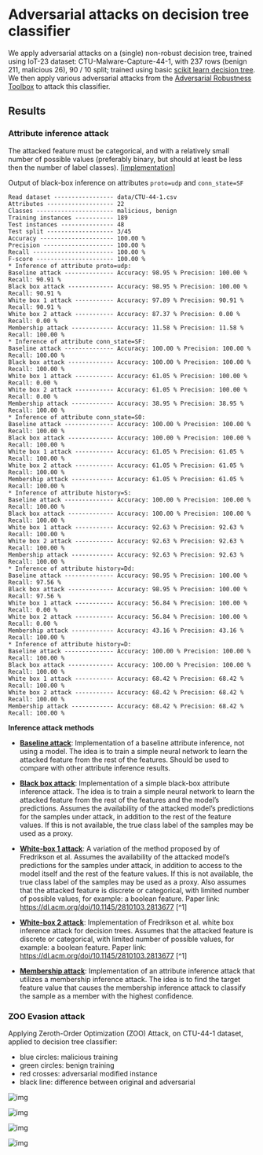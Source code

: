 # Adversarial attacks on decision tree classifier

We apply adversarial attacks on a (single) non-robust decision tree, trained using IoT-23 dataset:
CTU-Malware-Capture-44-1, with 237 rows (benign 211, malicious 26), 90 / 10 split; trained using basic
[scikit learn decision tree][1]. We then apply various adversarial attacks from the [Adversarial Robustness Toolbox][2]
to attack this classifier.

## Results

### Attribute inference attack

The attacked feature must be categorical, and with a relatively small number of possible values (preferably binary, but
should at least be less then the number of label classes). 
[[implementation]](https://github.com/iotcad/module-2/blob/bc906db0fda265ea4928f9d0899b3e00bb17a928/src/attack_inf.py)

Output of black-box inference on attributes `proto=udp` and `conn_state=SF`

```text
Read dataset ----------------- data/CTU-44-1.csv
Attributes ------------------- 22
Classes ---------------------- malicious, benign
Training instances ----------- 189
Test instances --------------- 48
Test split ------------------- 3/45
Accuracy --------------------- 100.00 %
Precision -------------------- 100.00 %
Recall ----------------------- 100.00 %
F-score ---------------------- 100.00 %
* Inference of attribute proto=udp:
Baseline attack -------------- Accuracy: 98.95 % Precision: 100.00 % Recall: 90.91 %
Black box attack ------------- Accuracy: 98.95 % Precision: 100.00 % Recall: 90.91 %
White box 1 attack ----------- Accuracy: 97.89 % Precision: 90.91 % Recall: 90.91 %
White box 2 attack ----------- Accuracy: 87.37 % Precision: 0.00 % Recall: 0.00 %
Membership attack ------------ Accuracy: 11.58 % Precision: 11.58 % Recall: 100.00 %
* Inference of attribute conn_state=SF:
Baseline attack -------------- Accuracy: 100.00 % Precision: 100.00 % Recall: 100.00 %
Black box attack ------------- Accuracy: 100.00 % Precision: 100.00 % Recall: 100.00 %
White box 1 attack ----------- Accuracy: 61.05 % Precision: 100.00 % Recall: 0.00 %
White box 2 attack ----------- Accuracy: 61.05 % Precision: 100.00 % Recall: 0.00 %
Membership attack ------------ Accuracy: 38.95 % Precision: 38.95 % Recall: 100.00 %
* Inference of attribute conn_state=S0:
Baseline attack -------------- Accuracy: 100.00 % Precision: 100.00 % Recall: 100.00 %
Black box attack ------------- Accuracy: 100.00 % Precision: 100.00 % Recall: 100.00 %
White box 1 attack ----------- Accuracy: 61.05 % Precision: 61.05 % Recall: 100.00 %
White box 2 attack ----------- Accuracy: 61.05 % Precision: 61.05 % Recall: 100.00 %
Membership attack ------------ Accuracy: 61.05 % Precision: 61.05 % Recall: 100.00 %
* Inference of attribute history=S:
Baseline attack -------------- Accuracy: 100.00 % Precision: 100.00 % Recall: 100.00 %
Black box attack ------------- Accuracy: 100.00 % Precision: 100.00 % Recall: 100.00 %
White box 1 attack ----------- Accuracy: 92.63 % Precision: 92.63 % Recall: 100.00 %
White box 2 attack ----------- Accuracy: 92.63 % Precision: 92.63 % Recall: 100.00 %
Membership attack ------------ Accuracy: 92.63 % Precision: 92.63 % Recall: 100.00 %
* Inference of attribute history=Dd:
Baseline attack -------------- Accuracy: 98.95 % Precision: 100.00 % Recall: 97.56 %
Black box attack ------------- Accuracy: 98.95 % Precision: 100.00 % Recall: 97.56 %
White box 1 attack ----------- Accuracy: 56.84 % Precision: 100.00 % Recall: 0.00 %
White box 2 attack ----------- Accuracy: 56.84 % Precision: 100.00 % Recall: 0.00 %
Membership attack ------------ Accuracy: 43.16 % Precision: 43.16 % Recall: 100.00 %
* Inference of attribute history=D:
Baseline attack -------------- Accuracy: 100.00 % Precision: 100.00 % Recall: 100.00 %
Black box attack ------------- Accuracy: 100.00 % Precision: 100.00 % Recall: 100.00 %
White box 1 attack ----------- Accuracy: 68.42 % Precision: 68.42 % Recall: 100.00 %
White box 2 attack ----------- Accuracy: 68.42 % Precision: 68.42 % Recall: 100.00 %
Membership attack ------------ Accuracy: 68.42 % Precision: 68.42 % Recall: 100.00 %
```

**Inference attack methods**

- [**Baseline attack**][BL]: Implementation of a baseline attribute inference, not using a model. The idea is to 
    train a simple neural network to learn the attacked feature from the rest of the features. Should be used to 
    compare with other attribute inference results. 

- [**Black box attack**][BB]: Implementation of a simple black-box attribute inference attack. The idea is to train 
    a simple neural network to learn the attacked feature from the rest of the features and the model’s predictions. 
    Assumes the availability of the attacked model’s predictions for the samples under attack, in addition to the rest 
    of the feature values. If this is not available, the true class label of the samples may be used as a proxy. 

- [**White-box 1 attack**][W1]: A variation of the method proposed by of Fredrikson et al. Assumes the availability of 
    the attacked model’s predictions for the samples under attack, in addition to access to the model itself and the 
    rest of the feature values. If this is not available, the true class label of the samples may be used as a proxy. 
    Also assumes that the attacked feature is discrete or categorical, with limited number of possible values, for 
    example: a boolean feature. Paper link: <https://dl.acm.org/doi/10.1145/2810103.2813677> [^1]

- [**White-box 2 attack**][W2]: Implementation of Fredrikson et al. white box inference attack for decision trees. 
    Assumes that the attacked feature is discrete or categorical, with limited number of possible values, for 
    example: a boolean feature. Paper link: <https://dl.acm.org/doi/10.1145/2810103.2813677> [^1]
     
- [**Membership attack**][MS]: Implementation of an attribute inference attack that utilizes a membership inference 
    attack. The idea is to find the target feature value that causes the membership inference attack to classify the 
    sample as a member with the highest confidence.


### ZOO Evasion attack

Applying Zeroth-Order Optimization (ZOO) Attack, on CTU-44-1 dataset, applied to decision tree classifier:

- blue circles: malicious training 
- green circles: benign training 
- red crosses: adversarial modified instance
- black line: difference between original and adversarial

 
![img](non_robust_1.png) 
 
![img](non_robust_2.png) 
  
![img](non_robust_3.png) 
 
![img](non_robust_4.png)

  
<!-- references -->
  
[1]: https://scikit-learn.org/stable/modules/tree.html  
[2]: https://adversarial-robustness-toolbox.readthedocs.io/en/latest/

[BL]: https://adversarial-robustness-toolbox.readthedocs.io/en/latest/modules/attacks/inference/attribute_inference.html#attribute-inference-baseline
[BB]: https://adversarial-robustness-toolbox.readthedocs.io/en/latest/modules/attacks/inference/attribute_inference.html#attribute-inference-black-box
[W1]: https://adversarial-robustness-toolbox.readthedocs.io/en/latest/modules/attacks/inference/attribute_inference.html#attribute-inference-white-box-decision-tree
[W2]: https://adversarial-robustness-toolbox.readthedocs.io/en/latest/modules/attacks/inference/attribute_inference.html#attribute-inference-white-box-lifestyle-decision-tree
[MS]: https://adversarial-robustness-toolbox.readthedocs.io/en/latest/modules/attacks/inference/attribute_inference.html#attribute-inference-membership
